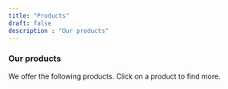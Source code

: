 ```yaml
---
title: "Products"
draft: false
description : "Our products"
---
```


### Our products

We offer the following products. Click on a product to find more.